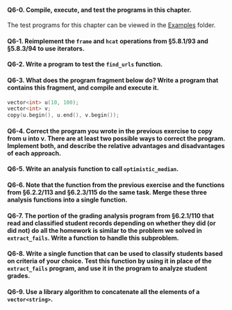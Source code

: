 #### Q6-0. Compile, execute, and test the programs in this chapter.
The test programs for this chapter can be viewed in the [Examples](../Examples) folder.

#### Q6-1. Reimplement the `frame` and `hcat` operations from §5.8.1/93 and §5.8.3/94 to use iterators.

#### Q6-2. Write a program to test the `find_urls` function.

#### Q6-3. What does the program fragment below do? Write a program that contains this fragment, and compile and execute it.
```c++
vector<int> u(10, 100);
vector<int> v;
copy(u.begin(), u.end(), v.begin());
```

#### Q6-4. Correct the program you wrote in the previous exercise to copy from u into v. There are at least two possible ways to correct the program. Implement both, and describe the relative advantages and disadvantages of each approach.

#### Q6-5. Write an analysis function to call `optimistic_median`.

#### Q6-6. Note that the function from the previous exercise and the functions from §6.2.2/113 and §6.2.3/115 do the same task. Merge these three analysis functions into a single function.

#### Q6-7. The portion of the grading analysis program from §6.2.1/110 that read and classified student records depending on whether they did (or did not) do all the homework is similar to the problem we solved in `extract_fails`. Write a function to handle this subproblem.

#### Q6-8. Write a single function that can be used to classify students based on criteria of your choice. Test this function by using it in place of the `extract_fails` program, and use it in the program to analyze student grades.

#### Q6-9. Use a library algorithm to concatenate all the elements of a `vector<string>`.